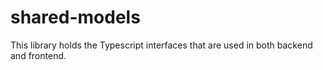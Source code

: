 # shared-models

This library holds the Typescript interfaces that are used in both backend and frontend.
